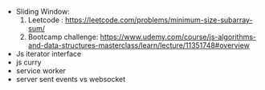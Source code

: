 - Sliding Window:
  1. Leetcode : https://leetcode.com/problems/minimum-size-subarray-sum/
  2. Bootcamp challenge: https://www.udemy.com/course/js-algorithms-and-data-structures-masterclass/learn/lecture/11351748#overview
- Js iterator interface
- js curry
- service worker
- server sent events vs websocket
